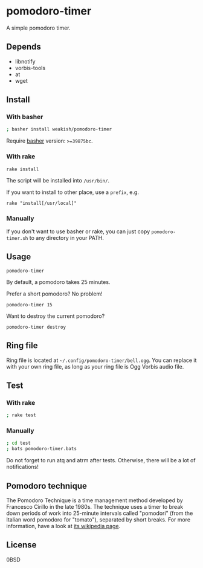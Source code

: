 pomodoro-timer
==============

A simple pomodoro timer.

Depends
-------

- libnotify
- vorbis-tools
- at
- wget

Install
-------

### With basher

```sh
; basher install weakish/pomodoro-timer
```

Require [basher][] version: `>=39875bc`.

[basher]: https://github.com/basherpm/basher

### With rake

    rake install

The script will be installed into `/usr/bin/`.

If you want to install to other place, use a `prefix`, e.g.

    rake "install[/usr/local]"

### Manually

If you don't want to use basher or rake,
you can just copy `pomodoro-timer.sh` to any directory in your PATH.

Usage
-----

    pomodoro-timer

By default, a pomodoro takes 25 minutes.

Prefer a short pomodoro? No problem!

    pomodoro-timer 15

Want to destroy the current pomodoro?

    pomodoro-timer destroy


Ring file
---------

Ring file is located at `~/.config/pomodoro-timer/bell.ogg`.
You can replace it with your own ring file,
as long as your ring file is Ogg Vorbis audio file.

Test
------

### With rake

```sh
; rake test
```

### Manually

```sh
; cd test
; bats pomodoro-timer.bats
```

Do not forget to run atq and atrm after tests.
Otherwise, there will be a lot of notifications!

Pomodoro technique
------------------

The Pomodoro Technique is a time management method developed by Francesco Cirillo in the late 1980s.
The technique uses a timer to break down periods of work into 25-minute intervals called "pomodori" (from the Italian word pomodoro for "tomato"), separated by short breaks.
For more information, have a look at [its wikipedia page](https://en.wikipedia.org/wiki/Pomodoro_Technique).

License
---------

0BSD
